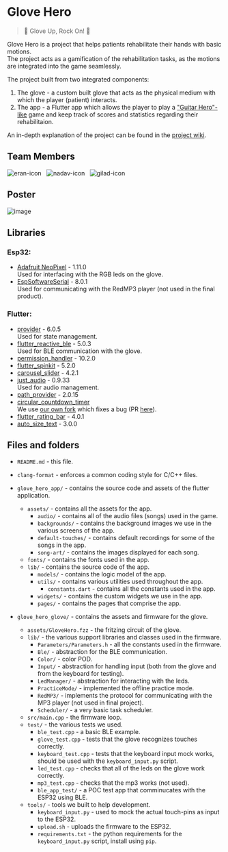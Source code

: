 # Glove Hero

> :guitar: Glove Up, Rock On! :rocket:

Glove Hero is a project that helps patients rehabilitate their hands with basic motions.  
The project acts as a gamification of the rehabilitation tasks, as the motions are integrated into the game seamlessly.

The project built from two integrated components:
1. The glove - a custom built glove that acts as the physical medium with which the player (patient) interacts.
2. The app - a Flutter app which allows the player to play a ["Guitar Hero"-like](https://www.youtube.com/watch?v=i50jKW1b8HM&t=70s) game and keep track of scores and statistics regarding their rehabilitaion.

An in-depth explanation of the project can be found in the [project wiki](https://github.com/giladeldor/GloveHero/wiki).

## Team Members

![eran-icon](https://github.com/giladeldor/GloveHero/assets/22302978/1a657363-c950-4d24-a38e-2215eac331c4)&nbsp;&nbsp;&nbsp;![nadav-icon](https://github.com/giladeldor/GloveHero/assets/22302978/b4070950-c4de-4249-8e5f-76873dddab16)&nbsp;&nbsp;&nbsp;![gilad-icon](https://github.com/giladeldor/GloveHero/assets/22302978/27feb8b4-39f7-4a30-988f-33fbe0fa2003)  

## Poster
![image](https://github.com/giladeldor/GloveHero/assets/22302978/626832c3-43cf-4d85-8504-d0f30e9773eb)

## Libraries

### Esp32:
* [Adafruit NeoPixel](https://github.com/adafruit/Adafruit_NeoPixel) - 1.11.0  
  Used for interfacing with the RGB leds on the glove.
* [EspSoftwareSerial](https://registry.platformio.org/libraries/plerup/EspSoftwareSerial) - 8.0.1  
  Used for communicating with the RedMP3 player (not used in the final product).

### Flutter:
* [provider](https://pub.dev/packages/provider) - 6.0.5  
  Used for state management.
* [flutter_reactive_ble](https://pub.dev/packages/flutter_reactive_ble) - 5.0.3  
  Used for BLE communication with the glove.
* [permission_handler](https://pub.dev/packages/permission_handler) - 10.2.0
* [flutter_spinkit](https://pub.dev/packages/flutter_spinkit) - 5.2.0
* [carousel_slider](https://pub.dev/packages/carousel_slider) - 4.2.1
* [just_audio](https://pub.dev/packages/just_audio) - 0.9.33  
  Used for audio management.
* [path_provider](https://pub.dev/packages/path_provider) - 2.0.15
* [circular_countdown_timer](https://pub.dev/packages/circular_countdown_timer)  
  We use [our own fork](https://github.com/ceranco/circular_countdown_timer) which fixes a bug (PR [here](https://github.com/MuhammadUsamaSiddiqui/circular_countdown_timer/pull/56)).
* [flutter_rating_bar](https://pub.dev/packages/flutter_rating_bar) - 4.0.1
* [auto_size_text](https://pub.dev/packages/auto_size_text) - 3.0.0

## Files and folders

* `README.md` - this file.
* `clang-format` - enforces a common coding style for C/C++ files.
* `glove_hero_app/` - contains the source code and assets of the flutter application.
  * `assets/` - contains all the assets for the app.
    * `audio/` - contains all of the audio files (songs) used in the game.
	* `backgrounds/` - contains the background images we use in the various screens of the app.
	* `default-touches/` - contains default recordings for some of the songs in the app.
	* `song-art/` - contains the images displayed for each song.
  * `fonts/` - contains the fonts used in the app.
  * `lib/` - contains the source code of the app.
    * `models/` - contains the logic model of the app.
	* `utils/` - contains various utilities used throughout the app.
	  * `constants.dart` - contains all the constants used in the app.
	* `widgets/` - contains the custom widgets we use in the app.
	* `pages/` - contains the pages that comprise the app.
	  
* `glove_hero_glove/` - contains the assets and firmware for the glove.
  * `assets/GloveHero.fzz` - the fritzing circuit of the glove.
  * `lib/` - the various support libraries and classes used in the firmware.
    * `Parameters/Parameters.h` - all the constants used in the firmware.
	* `Ble/` - abstraction for the BLE communication.
	* `Color/` - color POD.
	* `Input/` - abstraction for handling input (both from the glove and from the keyboard for testing).
	* `LedManager/` - abstraction for interacting with the leds.
	* `PracticeMode/` - implemented the offline practice mode.
	* `RedMP3/` - implements the protocol for communicating with the MP3 player (not used in final project).
	* `Scheduler/` - a very basic task scheduler.
  * `src/main.cpp` - the firmware loop.
  * `test/` - the various tests we used.
    * `ble_test.cpp` - a basic BLE example.
	* `glove_test.cpp` - tests that the glove recognizes touches correctly.
	* `keyboard_test.cpp` - tests that the keyboard input mock works, should be used with the `keyboard_input.py` script.
	* `led_test.cpp` - checks that all of the leds on the glove work correctly.
	* `mp3_test.cpp` - checks that the mp3 works (not used).
	* `ble_app_test/` - a POC test app that comminucates with the ESP32 using BLE.
  * `tools/` - tools we built to help development.
    * `keyboard_input.py` - used to mock the actual touch-pins as input to the ESP32.
	* `upload.sh` - uploads the firmware to the ESP32.
	* `requirements.txt` - the python requirements for the `keyboard_input.py` script, install using `pip`.

